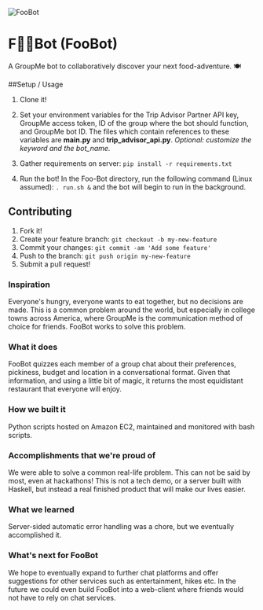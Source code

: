 [FooBot]: http://imgur.com/9e4ed7fc-e450-4346-85d8-ed73fc74fb11 "FooBot"
![FooBot]

# F🍔🍟Bot (FooBot)
A GroupMe bot to collaboratively discover your next food-adventure. 🍽

##Setup / Usage

1. Clone it!

2. Set your environment variables for the Trip Advisor Partner API key, GroupMe access token, ID of the group where the bot should function, and GroupMe bot ID. The files which contain references to these variables are **main.py** and **trip_advisor_api.py**.
 *Optional: customize the keyword and the bot_name.*

3. Gather requirements on server: `pip install -r requirements.txt`
4. Run the bot! In the Foo-Bot directory, run the following command (Linux assumed): `. run.sh &` and the bot will begin to run in the background.

## Contributing

1. Fork it!
2. Create your feature branch: `git checkout -b my-new-feature`
3. Commit your changes: `git commit -am 'Add some feature'`
4. Push to the branch: `git push origin my-new-feature`
5. Submit a pull request!

### Inspiration
Everyone's hungry, everyone wants to eat together, but no decisions are made. This is a common problem around the world, but especially in college towns across America, where GroupMe is the communication method of choice for friends. FooBot works to solve this problem. 
### What it does
FooBot quizzes each member of a group chat about their preferences, pickiness, budget and location in a conversational format. Given that information, and using a little bit of magic, it returns the most equidistant restaurant that everyone will enjoy. 
### How we built it
Python scripts hosted on Amazon EC2, maintained and monitored with bash scripts.
### Accomplishments that we're proud of
We were able to solve a common real-life problem. This can not be said by most, even at hackathons! This is not a tech demo, or a server built with Haskell, but instead a real finished product that will make our lives easier. 
### What we learned
Server-sided automatic error handling was a chore, but we eventually accomplished it.  
### What's next for FooBot
We hope to eventually expand to further chat platforms and offer suggestions for other services such as entertainment, hikes etc. In the future we could even build FooBot into a web-client where friends would not have to rely on chat services.
